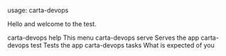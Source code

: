 usage: carta-devops <commands>

Hello and welcome to the test.

  carta-devops help      This menu
  carta-devops serve     Serves the app
  carta-devops test      Tests the app
  carta-devops tasks     What is expected of you
